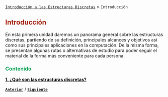 [`Introducción a las Estructuras Discretas`](../README.md) > `Introducción`

## <span style="color:#A4240D">Introducción</span>

En esta primera unidad daremos un panorama general sobre las estructuras discretas, partiendo de su definición, 
principales alcances y objetivos así como sus principales aplicaciones en la computación. De la misma forma, se 
presentan algunas rutas o alternativas de estudio para poder seguir el material de la forma más conveniente para cada
persona.

### <span style="color:#0DA458">Contenido</span> 

[**1. ¿Qué son las estructuras discretas?**](tema01/README.md)

[**`Anterior`**](../README.md) / [**`Siguiente`**](tema01/README.md)
